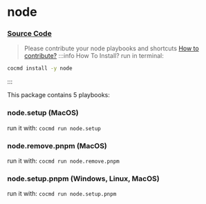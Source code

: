 # node
### [ Source Code ](https://github.com/cocmd/hub/tree/master/packages/node)
> Please contribute your node playbooks and shortcuts
> [How to contribute?](https://cocmd.org/docs/contributing)
:::info How To Install?
run in terminal:
```bash
cocmd install -y node
```
:::


This package contains 5 playbooks:

### node.setup (MacOS)

run it with: `cocmd run node.setup`

### node.remove.pnpm (MacOS)

run it with: `cocmd run node.remove.pnpm`

### node.setup.pnpm (Windows, Linux, MacOS)

run it with: `cocmd run node.setup.pnpm`




